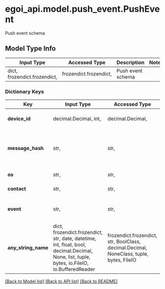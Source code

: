 # egoi_api.model.push_event.PushEvent

Push event schema

## Model Type Info
Input Type | Accessed Type | Description | Notes
------------ | ------------- | ------------- | -------------
dict, frozendict.frozendict,  | frozendict.frozendict,  | Push event schema | 

### Dictionary Keys
Key | Input Type | Accessed Type | Description | Notes
------------ | ------------- | ------------- | ------------- | -------------
**device_id** | decimal.Decimal, int,  | decimal.Decimal,  | The E-goi&#x27;s ID of the device. | 
**message_hash** | str,  | str,  | The hash of the campaign related to the notification. | 
**os** | str,  | str,  | The OS of the device. | 
**contact** | str,  | str,  | The UID of the contact. | 
**event** | str,  | str,  | The event to register (open, canceled). | 
**any_string_name** | dict, frozendict.frozendict, str, date, datetime, int, float, bool, decimal.Decimal, None, list, tuple, bytes, io.FileIO, io.BufferedReader | frozendict.frozendict, str, BoolClass, decimal.Decimal, NoneClass, tuple, bytes, FileIO | any string name can be used but the value must be the correct type | [optional]

[[Back to Model list]](../../README.md#documentation-for-models) [[Back to API list]](../../README.md#documentation-for-api-endpoints) [[Back to README]](../../README.md)

